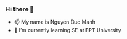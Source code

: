 ### Hi there 👋
 - 📫 My name is Nguyen Duc Manh
 - 🌱 I’m currently learning SE at FPT University
 
<!--
**manhndhefptuhn/manhndhefptuhn** is a ✨ _special_ ✨ repository because its `README.md` (this file) appears on your GitHub profile.

Here are some ideas to get you started:

- 🔭 I’m currently working on ...
- 🌱 I’m currently learning ...
- 👯 I’m looking to collaborate on ...
- 🤔 I’m looking for help with ...
- 💬 Ask me about ...
- 📫 How to reach me: ...
- 😄 Pronouns: ...
- ⚡ Fun fact: ...
-->
